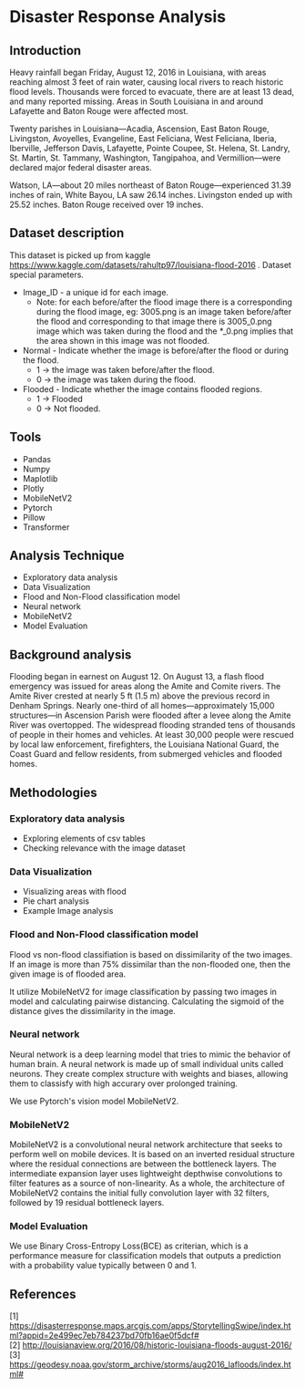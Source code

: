 # Disaster Response Analysis

## Introduction
Heavy rainfall began Friday, August 12, 2016 in Louisiana, with areas reaching almost 3 feet of rain water, causing local rivers to reach historic flood levels. Thousands were forced to evacuate, there are at least 13 dead, and many reported missing. Areas in South Louisiana in and around Lafayette and Baton Rouge were affected most.

Twenty parishes in Louisiana—Acadia, Ascension, East Baton Rouge, Livingston, Avoyelles, Evangeline, East Feliciana, West Feliciana, Iberia, Iberville, Jefferson Davis, Lafayette, Pointe Coupee, St. Helena, St. Landry, St. Martin, St. Tammany, Washington, Tangipahoa, and Vermillion—were declared major federal disaster areas.

Watson, LA—about 20 miles northeast of Baton Rouge—experienced 31.39 inches of rain, White Bayou, LA saw 26.14 inches. Livingston ended up with 25.52 inches. Baton Rouge received over 19 inches.

## Dataset description 

This dataset is picked up from kaggle https://www.kaggle.com/datasets/rahultp97/louisiana-flood-2016 .
Dataset special parameters.

- Image_ID - a unique id for each image.
    - Note: for each before/after the flood image there is a corresponding during the flood image, eg: 3005.png is an image taken before/after the flood and corresponding to that image there is 3005_0.png image which was taken during the flood and the *_0.png implies that the area shown in this image was not flooded.
- Normal - Indicate whether the image is before/after the flood or during the flood.
    - 1 -> the image was taken before/after the flood.
    - 0 -> the image was taken during the flood.
- Flooded - Indicate whether the image contains flooded regions.
   -  1 -> Flooded
   -  0 -> Not flooded.

## Tools
- Pandas
- Numpy
- Maplotlib
- Plotly
- MobileNetV2
- Pytorch
- Pillow
- Transformer

## Analysis Technique
- Exploratory data analysis
- Data Visualization
- Flood and Non-Flood classification model
- Neural network
- MobileNetV2
- Model Evaluation

## Background analysis
Flooding began in earnest on August 12. On August 13, a flash flood emergency was issued for areas along the Amite and Comite rivers.
The Amite River crested at nearly 5 ft (1.5 m) above the previous record in Denham Springs. Nearly one-third of all homes—approximately 15,000 structures—in Ascension Parish were flooded after a levee along the Amite River was overtopped.
The widespread flooding stranded tens of thousands of people in their homes and vehicles. At least 30,000 people were rescued by local law enforcement, firefighters, the Louisiana National Guard, the Coast Guard and fellow residents, from submerged vehicles and flooded homes.

## Methodologies
### Exploratory data analysis
- Exploring elements of csv tables
- Checking relevance with the image dataset

### Data Visualization
- Visualizing areas with flood
- Pie chart analysis
- Example Image analysis

### Flood and Non-Flood classification model
Flood vs non-flood classifiation is based on dissimilarity of the two images. If an image is more than 75% dissimilar than the non-flooded one, then the given image is of flooded area.

It utilize MobileNetV2 for image classification by passing two images in model and calculating pairwise distancing. Calculating the sigmoid of the distance gives the dissimilarity in the image.

### Neural network
Neural network is a deep learning model that tries to mimic the behavior of human brain. A neural network is made up of small individual units called neurons. They create complex structure with weights and biases, allowing them to classisfy with high accurary over prolonged training.

We use Pytorch's vision model MobileNetV2.

### MobileNetV2
MobileNetV2 is a convolutional neural network architecture that seeks to perform well on mobile devices. It is based on an inverted residual structure where the residual connections are between the bottleneck layers. The intermediate expansion layer uses lightweight depthwise convolutions to filter features as a source of non-linearity. As a whole, the architecture of MobileNetV2 contains the initial fully convolution layer with 32 filters, followed by 19 residual bottleneck layers.

### Model Evaluation
We use Binary Cross-Entropy Loss(BCE) as criterian, which is a performance measure for classification models that outputs a prediction with a probability value typically between 0 and 1. 

## References
[1] https://disasterresponse.maps.arcgis.com/apps/StorytellingSwipe/index.html?appid=2e499ec7eb784237bd70fb16ae0f5dcf# <br>
[2] http://louisianaview.org/2016/08/historic-louisiana-floods-august-2016/ <br>
[3] https://geodesy.noaa.gov/storm_archive/storms/aug2016_lafloods/index.html# <br>
